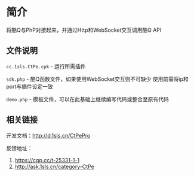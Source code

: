 # 简介
将酷Q与PhP对接起来，并通过Http和WebSocket交互调用酷Q API

文件说明
--------
`cc.1sls.CtPe.cpk` - 运行所需插件

`sdk.php` - 酷Q函数文件，如果使用WebSocket交互则不可缺少
使用前需将ip和port与插件设定一致

`demo.php` - 模板文件，可以在此基础上继续编写代码或整合至原有代码

相关链接
--------
开发文档：http://d.1sls.cn/CtPePro

反馈地址：

1. https://cqp.cc/t-25331-1-1
2. http://ask.1sls.cn/category-CtPe
